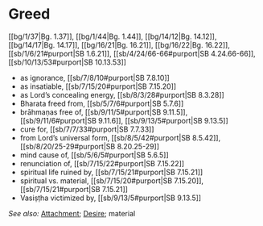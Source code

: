 # Greed

[[bg/1/37|Bg. 1.37]], [[bg/1/44|Bg. 1.44]], [[bg/14/12|Bg. 14.12]], [[bg/14/17|Bg. 14.17]], [[bg/16/21|Bg. 16.21]], [[bg/16/22|Bg. 16.22]], [[sb/1/6/21#purport|SB 1.6.21]], [[sb/4/24/66-66#purport|SB 4.24.66-66]], [[sb/10/13/53#purport|SB 10.13.53]]

* as ignorance, [[sb/7/8/10#purport|SB 7.8.10]]
* as insatiable, [[sb/7/15/20#purport|SB 7.15.20]]
* as Lord’s concealing energy, [[sb/8/3/28#purport|SB 8.3.28]]
* Bharata freed from, [[sb/5/7/6#purport|SB 5.7.6]]
* brāhmaṇas free of, [[sb/9/11/5#purport|SB 9.11.5]], [[sb/9/11/6#purport|SB 9.11.6]], [[sb/9/13/5#purport|SB 9.13.5]]
* cure for, [[sb/7/7/33#purport|SB 7.7.33]]
* from Lord’s universal form, [[sb/8/5/42#purport|SB 8.5.42]], [[sb/8/20/25-29#purport|SB 8.20.25-29]]
* mind cause of, [[sb/5/6/5#purport|SB 5.6.5]]
* renunciation of, [[sb/7/15/22#purport|SB 7.15.22]]
* spiritual life ruined by, [[sb/7/15/21#purport|SB 7.15.21]]
* spiritual vs. material, [[sb/7/15/20#purport|SB 7.15.20]], [[sb/7/15/21#purport|SB 7.15.21]]
* Vasiṣṭha victimized by, [[sb/9/13/5#purport|SB 9.13.5]]

*See also:* [Attachment](entries/attachment.md); [Desire](entries/desires.md); material
